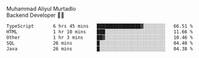 Muhammad Aliyul Murtadlo
<br>
Backend Developer 👨‍💻
<br>
<!--START_SECTION:waka-->

```txt
TypeScript       6 hrs 45 mins   ████████████████▓░░░░░░░░   66.51 %
HTML             1 hr 10 mins    ███░░░░░░░░░░░░░░░░░░░░░░   11.66 %
Other            1 hr 3 mins     ██▓░░░░░░░░░░░░░░░░░░░░░░   10.46 %
SQL              26 mins         █░░░░░░░░░░░░░░░░░░░░░░░░   04.40 %
Java             26 mins         █░░░░░░░░░░░░░░░░░░░░░░░░   04.38 %
```

<!--END_SECTION:waka-->
